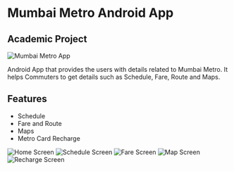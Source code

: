 # Mumbai Metro Android App
## Academic Project
![Mumbai Metro App](https://github.com/suryanshuraj/Mumbai-Metro-App/blob/main/screenshots/0.png)

Android App that provides the users with details related to Mumbai Metro. It helps Commuters to get details such as Schedule, Fare, Route and Maps.

## Features
- Schedule
- Fare and Route
- Maps
- Metro Card Recharge

![Home Screen](https://github.com/suryanshuraj/Mumbai-Metro-App/blob/main/screenshots/1.png)
![Schedule Screen](https://github.com/suryanshuraj/Mumbai-Metro-App/blob/main/screenshots/2.png)
![Fare Screen](https://github.com/suryanshuraj/Mumbai-Metro-App/blob/main/screenshots/3.png)
![Map Screen](https://github.com/suryanshuraj/Mumbai-Metro-App/blob/main/screenshots/4.png)
![Recharge Screen](https://github.com/suryanshuraj/Mumbai-Metro-App/blob/main/screenshots/5.png)
